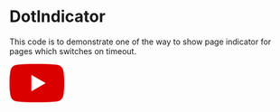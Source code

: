 # DotIndicator

This code is to demonstrate one of the way to show page indicator for pages which switches on timeout.

[![Youtube](https://raw.githubusercontent.com/sujithkanna/dotindicator/main/youtube.png)](https://youtu.be/r4dlpZEJQ8g)

